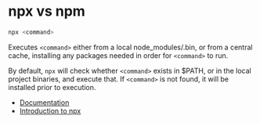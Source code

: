 # npx vs npm

```sh
npx <command>
```

Executes `<command>` either from a local node_modules/.bin, or from a central cache, installing any packages needed in order for `<command>` to run.

By default, `npx` will check whether `<command>` exists in $PATH, or in the local project binaries, and execute that. If `<command>` is not found, it will be installed prior to execution.

- [Documentation](https://www.npmjs.com/package/npx)
- [Introduction to npx](https://medium.com/@maybekatz/introducing-npx-an-npm-package-runner-55f7d4bd282b)
